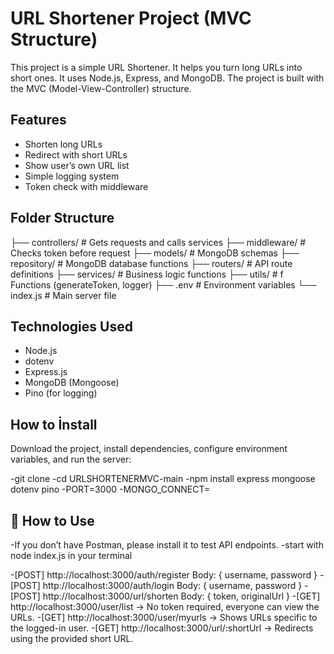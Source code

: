 # URL Shortener Project (MVC Structure)

This project is a simple URL Shortener. It helps you turn long URLs into short ones. It uses Node.js, Express, and MongoDB. The project is built with the MVC (Model-View-Controller) structure.

## Features

- Shorten long URLs  
- Redirect with short URLs  
- Show user’s own URL list  
- Simple logging system  
- Token check with middleware  

## Folder Structure

├── controllers/ # Gets requests and calls services
├── middleware/ # Checks token before request
├── models/ # MongoDB schemas
├── repository/ # MongoDB database functions
├── routers/ # API route definitions
├── services/ # Business logic functions
├── utils/ # f  Functions (generateToken, logger)
├── .env # Environment variables
└── index.js # Main server file

## Technologies Used

- Node.js
- dotenv  
- Express.js  
- MongoDB (Mongoose)  
- Pino (for logging)

## How to İnstall

Download the project, install dependencies, configure environment variables, and run the server:

-git clone <URLSHORTENERMVC-main>
-cd URLSHORTENERMVC-main
-npm install express mongoose dotenv pino
-PORT=3000
-MONGO_CONNECT=<your-mongodb-connection-string>

## 🚀 How to Use

-If you don’t have Postman, please install it to test API endpoints.
-start with node index.js in your terminal

-[POST] http://localhost:3000/auth/register  Body: { username, password }
-[POST] http://localhost:3000/auth/login     Body: { username, password }
-[POST] http://localhost:3000/url/shorten   Body: { token, originalUrl }
-[GET]  http://localhost:3000/user/list → No token required, everyone can view the URLs.
-[GET]  http://localhost:3000/user/myurls → Shows URLs specific to the logged-in user.
-[GET]  http://localhost:3000/url/:shortUrl  → Redirects using the provided short URL.




